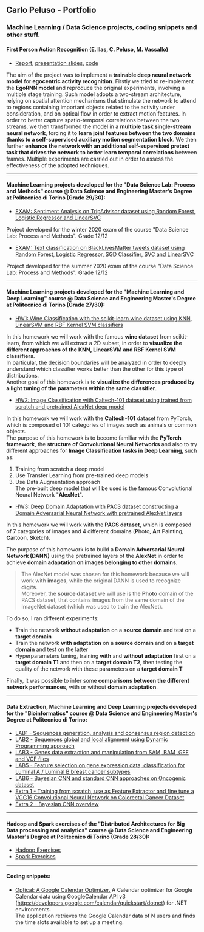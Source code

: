 ## Carlo Peluso - Portfolio
### Machine Learning / Data Science projects, coding snippets and other stuff.

#### First Person Action Recognition (E. Ilas, C. Peluso, M. Vassallo)
* [Report](https://www.linkedin.com/in/cpeluso/detail/treasury/education:613070153/?entityUrn=urn%3Ali%3Afsd_profileTreasuryMedia%3A(ACoAACTYnZwBjpZIH3qbOmmhp8gjeGX5maT7Bzc%2C1593079189097)&section=education%3A613070153&treasuryCount=2), [presentation slides](https://www.linkedin.com/in/cpeluso/detail/treasury/education:613070153/?entityUrn=urn%3Ali%3Afsd_profileTreasuryMedia%3A(ACoAACTYnZwBjpZIH3qbOmmhp8gjeGX5maT7Bzc%2C1593079052649)&section=education%3A613070153&treasuryCount=2), [code](https://github.com/mldl2020/FirstPersonActionRecognition)

The aim of the project was to implement a **trainable deep neural network model** for **egocentric activity recognition**. 
Firstly we tried to re-implement the **EgoRNN model** and reproduce the original experiments, involving a multiple stage training. Such model adopts a two-stream architecture, relying on spatial attention mechanisms that stimulate the network to attend to regions containing important objects related to the activity under consideration, and on optical flow in order to extract motion features.
In order to better capture spatio-temporal correlations between the two streams, we then transformed the model in a **multiple task single-stream neural network**, forcing it to **learn joint features between the two domains thanks to a self-supervised auxiliary motion segmentation block**.
We then further **enhance the network with an additional self-supervised pretext task that drives the network to better learn temporal correlations** between frames. Multiple experiments are carried out in order to assess the effectiveness of the adopted techniques.

---

#### Machine Learning projects developed for the "Data Science Lab: Process and Methods" course @ Data Science and Engineering Master's Degree at Politecnico di Torino (Grade 29/30):

* [EXAM: Sentiment Analysis on TripAdvisor dataset using Random Forest, Logistic Regressor and LinearSVC](https://github.com/cpeluso/EXAM-TripAdvisor-Sentiment-Analysis/blob/master/EXAM%20-%20TripAdvisor%20Sentiment%20Analysis.ipynb)

Project developed for the winter 2020 exam of the course "Data Science Lab: Process and Methods".
Grade 12/12

* [EXAM: Text classification on BlackLivesMatter tweets dataset using Random Forest, Logistic Regressor, SGD Classifier, SVC and LinearSVC ](https://github.com/cpeluso/EXAM-BlackLivesMatter-Tweets-Classification/blob/master/EXAM-BlackLivesMatter-Tweets-Classification.ipynb)

Project developed for the summer 2020 exam of the course "Data Science Lab: Process and Methods".
Grade 12/12

---

#### Machine Learning projects developed for the "Machine Learning and Deep Learning" course @ Data Science and Engineering Master's Degree at Politecnico di Torino (Grade 27/30):

* [HW1: Wine Classification with the scikit-learn wine dataset using KNN, LinearSVM and RBF Kernel SVM classifiers](https://github.com/cpeluso/HW1-Wine-Classification/blob/master/HW1%20-%20Wine%20Classification.ipynb)

In this homework we will work with the famous **wine dataset** from scikit-learn, from which we will extract a 2D subset, in order to **visualize the different approaches of the KNN, LinearSVM and RBF Kernel SVM classifiers**.<br/>
In particular, the decision boundaries will be analyzed in order to deeply understand which classifier works better than the other for this type of distributions.<br/>
Another goal of this homework is to **visualize the differences produced by a light tuning of the parameters within the same classifier**.


* [HW2: Image Classification with Caltech-101 dataset using trained from scratch and pretrained AlexNet deep model](https://github.com/cpeluso/HW2-Image-Classification/blob/master/HW2%20-%20Image%20Classification.ipynb)

In this homework we will work with the **Caltech-101** dataset from PyTorch, which is composed of 101 categories of images such as animals or common objects.<br/>
The purpose of this homework is to become familiar with the **PyTorch framework**, the **structure of Convolutional Neural Networks** and also to try different approaches for **Image Classification tasks in Deep Learning**, such as:
1. Training from scratch a deep model
2. Use Transfer Learning from pre-trained deep models
3. Use Data Augmentation approach<br/>
The pre-built deep model that will be used is the famous Convolutional Neural Network "**AlexNet**".

* [HW3: Deep Domain Adaptation with PACS dataset constructing a Domain Adversarial Neural Network with pretrained AlexNet layers](https://github.com/cpeluso/HW3-Deep-Domain-Adaptation/blob/master/HW3%20-%20Deep%20Domain%20Adaptation.ipynb)

In this homework we will work with the **PACS dataset**, which is composed of 7 categories of images and 4 different domains (**P**hoto, **A**rt Painting, **C**artoon, **S**ketch).

The purpose of this homework is to build a **Domain Adversarial Neural Network (DANN)** using the pretrained layers of the **AlexNet** in order to achieve **domain adaptation on images belonging to other domains**. <br/> 
> The AlexNet model was chosen for this homework because we will work with **images**, while the original DANN is used to recognize **digits**. <br/>
Moreover, the **source dataset** we will use is the **Photo** domain of the PACS dataset, that contains images from the same domain of the ImageNet dataset (which was used to train the AlexNet).

To do so, I ran different experiments:

* Train the network **without adaptation** on a **source domain** and test on a **target domain**
* Train the network **with adaptation** on a **source domain** and on a **target domain** and test on the latter
* Hyperparameters tuning, training **with** and **without adaptation** first on a **target domain T1** and then on a **target domain T2**, then testing the quality of the network with these parameters on a **target domain T**

Finally, it was possible to infer some **comparisons between the different network performances**, with or without **domain adaptation**.

---

#### Data Extraction, Machine Learning and Deep Learning projects developed for the "Bioinformatics" course @ Data Science and Engineering Master's Degree at Politecnico di Torino:

* [LAB1 - Sequences generation, analysis and consensus region detection](https://github.com/cpeluso/Bioinformatics-LAB1/blob/main/LAB1.ipynb)
* [LAB2 - Sequences global and local alignment using Dynamic Programming approach](https://github.com/cpeluso/Bioinformatics-LAB2/blob/main/LAB2.ipynb)
* [LAB3 - Genes data extraction and manipulation from SAM, BAM, GFF and VCF files](https://github.com/cpeluso/Bioinformatics-LAB3/blob/main/LAB3.ipynb)
* [LAB5 - Feature selection on gene expression data, classification for Luminal A / Luminal B breast cancer subtypes](https://github.com/cpeluso/Bioinformatics-LAB5/blob/main/LAB5.ipynb)
* [LAB6 - Bayesian CNN and standard CNN approaches on Oncogenic dataset](https://github.com/cpeluso/Bioinformatics-LAB6/blob/main/LAB6.ipynb)
* [Extra 1 - Training from scratch, use as Feature Extractor and fine tune a VGG16 Convolutional Neural Network on Colorectal Cancer Dataset](https://github.com/cpeluso/Bioinformatics-EXTRA1/blob/main/EXTRA1.ipynb)
* [Extra 2 - Bayesian CNN overview](https://github.com/cpeluso/Bioinformatics-EXTRA2/blob/main/EXTRA2.ipynb)

---

#### Hadoop and Spark exercises of the "Distributed Architectures for Big Data processing and analytics" course @ Data Science and Engineering Master's Degree at Politecnico di Torino (Grade 28/30):
* [Hadoop Exercises](https://github.com/cpeluso/Hadoop-Exercises)
* [Spark Exercises](https://github.com/cpeluso/Spark-Exercises)

---

#### Coding snippets:

* [Optical: A Google Calendar Optimizer.](https://github.com/cpeluso/optical) A Calendar optimizer for Google Calendar data using GoogleCalendar API v3 (https://developers.google.com/calendar/quickstart/dotnet) for .NET environments.<br/> The application retrieves the Google Calendar data of N users and finds the time slots available to set up a meeting. 


